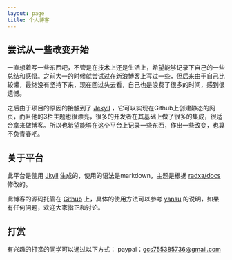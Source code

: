 ```yaml
---
layout: page
title: 个人博客
---
```

## 尝试从一些改变开始

一直想着写一些东西吧，不管是在技术上还是生活上，希望能够记录下自己的一些总结和感悟。之前大一的时候就尝试过在新浪博客上写过一些，但后来由于自己比较懒，最终没有坚持下来，现在回过头去看，自己也是浪费了很多的时间，感到很遗憾。

之后由于项目的原因的接触到了 [Jekyll][1] ，它可以实现在Github上创建静态的网页，而且他的3栏主题也很漂亮，很多的开发者在其基础上做了很多的集成，很适合拿来做博客。所以也希望能够在这个平台上记录一些东西，作出一些改变，也算不负青春吧。

## 关于平台
此平台是使用 [Jkyll][1] 生成的，使用的语法是markdown，主题是根据 [radxa/docs][2] 修改的。

此博客的源码托管在 [Github][2] 上，具体的使用方法可以参考 [yansu][3] 的说明，如果有任何问题，欢迎大家指正和讨论。

## 打赏
有兴趣的打赏的同学可以通过以下方式：
paypal：gcs755385736@gmail.com



[1]: http://jekyll.bootcss.com/
[2]: https://github.com/radxa/docs
[2]: https://github.com/gaochengsi/gaochengsi.github.io 
[3]: https://github.com/suyan/suyan.github.io
